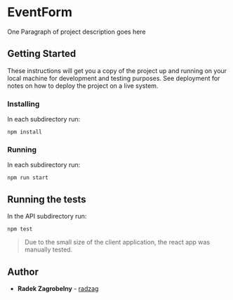 # EventForm

One Paragraph of project description goes here

## Getting Started

These instructions will get you a copy of the project up and running on your local machine for development and testing purposes. See deployment for notes on how to deploy the project on a live system.

### Installing

In each subdirectory run:
```
npm install
```

### Running

In each subdirectory run:
```
npm run start
```

## Running the tests

In the API subdirectory run:
```
npm test
```

>Due to the small size of the client application, the react app was manually tested.

## Author

* **Radek Zagrobelny** - [radzag](https://github.com/radzag)
